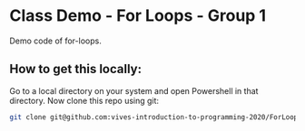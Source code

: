 # Class Demo - For Loops - Group 1

Demo code of for-loops.

## How to get this locally:

Go to a local directory on your system and open Powershell in that directory. Now clone this repo using git:

```bash
git clone git@github.com:vives-introduction-to-programming-2020/ForLoopsGroup2.git
```